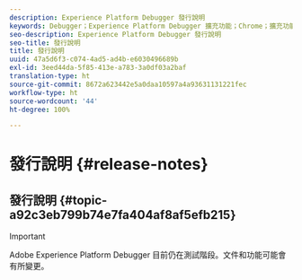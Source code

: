 ```yaml
---
description: Experience Platform Debugger 發行說明
keywords: Debugger；Experience Platform Debugger 擴充功能；Chrome；擴充功能；發行說明
seo-description: Experience Platform Debugger 發行說明
seo-title: 發行說明
title: 發行說明
uuid: 47a5d6f3-c074-4ad5-ad4b-e6030496689b
exl-id: 3eed44da-5f85-413e-a783-3a0df03a2baf
translation-type: ht
source-git-commit: 8672a623442e5a0daa10597a4a93631131221fec
workflow-type: ht
source-wordcount: '44'
ht-degree: 100%

---
```


# 發行說明 {#release-notes}

## 發行說明 {#topic-a92c3eb799b74e7fa404af8af5efb215}

>[!IMPORTANT]
>
>Adobe Experience Platform Debugger 目前仍在測試階段。文件和功能可能會有所變更。
